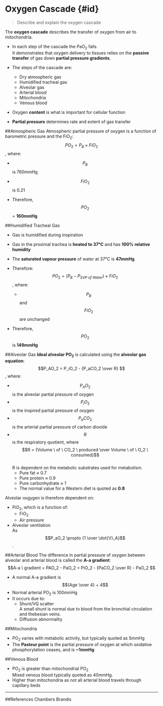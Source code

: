 # Oxygen Cascade {#id}
> Describe and explain the oxygen cascade

The **oxygen cascade** describes the transfer of oxygen from air to mitochondria.
* In each step of the cascade the PaO<sub>2</sub> falls  
It demonstrates that oxygen delivery to tissues relies on the **passive transfer** of gas down **partial pressure gradients**.
* The steps of the cascade are:
  * Dry atmospheric gas
  * Humidified tracheal gas
  * Alveolar gas
  * Arterial blood
  * Mitochondria
  * Venous blood
  

* Oxygen **content** is what is important for cellular function
* **Partial pressure** determines rate and extent of gas transfer

##Atmospheric Gas
Atmospheric partial pressure of oxygen is a function of barometric pressure and the FiO<sub>2</sub>:  
$$PO_2 = P_B \times FiO_2$$, where:
* $$P_B$$ is 760mmHg
* $$FiO_2$$ is 0.21

* Therefore, $$PO_2$$ = **160mmHg**

##Humidified Tracheal Gas
* Gas is humidified during inspiration
* Gas in the proximal trachea is **heated to 37°C** and has **100% relative humidity**
* The **saturated vapour pressure** of water at 37°C is **47mmHg**
* Therefore:  
$$PO_2 = (P_B - P_{SVP \ of \ Water}) \times FiO_2$$, where:
  * $$P_B$$ and $$FiO_2$$ are unchanged


* Therefore, $$PO_2$$ is **149mmHg**


##Alveolar Gas
**Ideal alveolar PO<sub>2</sub>** is calculated using the **alveolar gas equation**:  
$$P_AO_2 = P_iO_2 - {P_aCO_2 \over R} $$, where:
  * $$P_AO_2$$ is the alveolar partial pressure of oxygen
  * $$P_iO_2$$ is the inspired partial pressure of oxygen
  * $$P_aCO_2$$ is the arterial partial pressure of carbon dioxide
  * $$R$$ is the respiratory quotient, where $$R = {Volume \ of \ CO_2 \ produced \over Volume \ of \ O_2 \ consumed}$$   
  R is dependent on the metabolic substrates used for metabolism.
    * Pure fat ≈ 0.7
    * Pure protein ≈ 0.9
    * Pure carbonhydrate ≈ 1
    * The normal value for a Western diet is quoted as **0.8**

Alveolar oxgygen is therefore dependent on:
  * PiO<sub>2</sub>, which is a function of:
    * FiO<sub>2</sub>
    * Air pressure
  * Alveolar ventilation  
  As $$P_aO_2 \propto {1 \over \dot{V}_A}$$.

##Arterial Blood
The difference in partial pressure of oxygen between alveolar and arterial blood is called the **A-a gradient**:
$$A-a \ gradient = PAO_2 - PaO_2 = PiO_2 - {PaCO_2 \over R}  - PaO_2 $$
  * A normal A-a gradient is $${Age \over 4} + 4$$  
  * Normal arterial PO<sub>2</sub> is 100mmHg
  * It occurs due to:
    * Shunt/VQ scatter  
    A small shunt is normal due to blood from the bronchial circulation and thebesian veins.
    * Diffusion abnormality
 
##Mitochondria
* PO<sub>2</sub> varies with metabolic activity, but typically quoted as 5mmHg
* The **Pasteur point** is the partial pressure of oxygen at which oxidative phosphorylation ceases, and is **~1mmHg**

##Venous Blood
* PO<sub>2</sub> is greater than mitochondrial PO<sub>2</sub>  
Mixed venous blood typically quoted as 40mmHg.
* Higher than mitochondria as not all arterial blood travels through capillary beds

---
##References
Chambers
Brandis